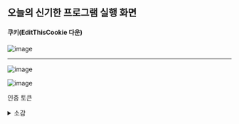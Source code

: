 오늘의 신기한 프로그램 실행 화면
-

#### 쿠키(EditThisCookie 다운)

![image](https://github.com/user-attachments/assets/ff7a664a-6a9c-416c-a411-decead790f97)


---


![image](https://github.com/user-attachments/assets/f9dd3452-8683-4874-b165-affacff8325e)


![image](https://github.com/user-attachments/assets/86d9f4dd-6f36-4691-8430-e076dd61db86)

인증 토큰

<details>

<summary>소감</summary>
아직 이해 하나도 못함.
  
</details>
